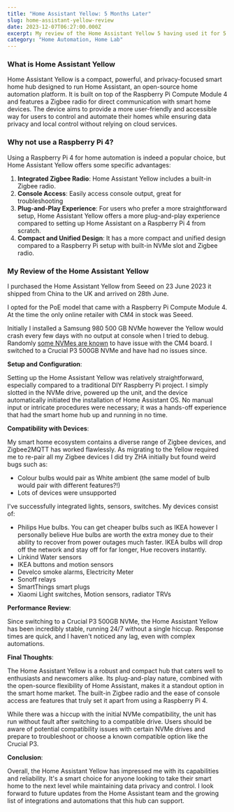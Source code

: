 ```yaml
---
title: "Home Assistant Yellow: 5 Months Later"
slug: home-assistant-yellow-review
date: 2023-12-07T06:27:00.000Z
excerpt: My review of the Home Assistant Yellow 5 having used it for 5 months.
category: "Home Automation, Home Lab"
---
```


### What is Home Assistant Yellow

Home Assistant Yellow is a compact, powerful, and privacy-focused smart home hub designed to run Home Assistant, an open-source home automation platform. It is built on top of the Raspberry Pi Compute Module 4 and features a Zigbee radio for direct communication with smart home devices. The device aims to provide a more user-friendly and accessible way for users to control and automate their homes while ensuring data privacy and local control without relying on cloud services.

### Why not use a Raspberry Pi 4?

Using a Raspberry Pi 4 for home automation is indeed a popular choice, but Home Assistant Yellow offers some specific advantages:

1. **Integrated Zigbee Radio**: Home Assistant Yellow includes a built-in Zigbee radio.
2. **Console Access**: Easily access console output, great for troubleshooting
3. **Plug-and-Play Experience**: For users who prefer a more straightforward setup, Home Assistant Yellow offers a more plug-and-play experience compared to setting up Home Assistant on a Raspberry Pi 4 from scratch.
4. **Compact and Unified Design**: It has a more compact and unified design compared to a Raspberry Pi setup with built-in NVMe slot and Zigbee radio.

### My Review of the Home Assistant Yellow

I purchased the Home Assistant Yellow from Seeed on 23 June 2023 it shipped from China to the UK and arrived on 28th June.

I opted for the PoE model that came with a Raspberry Pi Compute Module 4. At the time the only online retailer with CM4 in stock was Seeed.

Initially I installed a Samsung 980 500 GB NVMe however the Yellow would crash every few days with no output at console when I tried to debug. Randomly [some NVMes are known](https://yellow.home-assistant.io/faq/#which-ssds-are-not-supported) to have issue with the CM4 board. I switched to a Crucial P3 500GB NVMe and have had no issues since.

**Setup and Configuration**:

Setting up the Home Assistant Yellow was relatively straightforward, especially compared to a traditional DIY Raspberry Pi project. I simply slotted in the NVMe drive, powered up the unit, and the device automatically initiated the installation of Home Assistant OS. No manual input or intricate procedures were necessary; it was a hands-off experience that had the smart home hub up and running in no time.

**Compatibility with Devices**:

My smart home ecosystem contains a diverse range of Zigbee devices, and Zigbee2MQTT has worked flawlessly. As migrating to the Yellow required me to re-pair all my Zigbee devices I did try ZHA initially but found weird bugs such as:

- Colour bulbs would pair as White ambient (the same model of bulb would pair with different features?!)
- Lots of devices were unsupported

 I've successfully integrated lights, sensors, switches. My devices consist of:

- Philips Hue bulbs. You can get cheaper bulbs such as IKEA however I personally believe Hue bulbs are worth the extra money due to their ability to recover from power outages much faster. IKEA bulbs will drop off the network and stay off for far longer, Hue recovers instantly.
- Linkind Water sensors
- IKEA buttons and motion sensors
- Develco smoke alarms, Electricity Meter
- Sonoff relays
- SmartThings smart plugs
- Xiaomi Light switches, Motion sensors, radiator TRVs

**Performance Review**:

Since switching to a Crucial P3 500GB NVMe, the Home Assistant Yellow has been incredibly stable, running 24/7 without a single hiccup. Response times are quick, and I haven't noticed any lag, even with complex automations.

**Final Thoughts**:

The Home Assistant Yellow is a robust and compact hub that caters well to enthusiasts and newcomers alike. Its plug-and-play nature, combined with the open-source flexibility of Home Assistant, makes it a standout option in the smart home market. The built-in Zigbee radio and the ease of console access are features that truly set it apart from using a Raspberry Pi 4.

While there was a hiccup with the initial NVMe compatibility, the unit has run without fault after switching to a compatible drive. Users should be aware of potential compatibility issues with certain NVMe drives and prepare to troubleshoot or choose a known compatible option like the Crucial P3.

**Conclusion**:

Overall, the Home Assistant Yellow has impressed me with its capabilities and reliability. It's a smart choice for anyone looking to take their smart home to the next level while maintaining data privacy and control. I look forward to future updates from the Home Assistant team and the growing list of integrations and automations that this hub can support.
